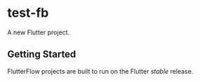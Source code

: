 # test-fb

A new Flutter project.

## Getting Started

FlutterFlow projects are built to run on the Flutter _stable_ release.
